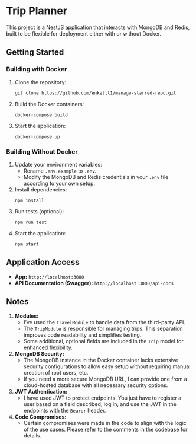 <!DOCTYPE html>
<html lang="en">
<head>
    <meta charset="UTF-8">
    <meta name="viewport" content="width=device-width, initial-scale=1.0">
    <title>README</title>
</head>
<body>

<h1>Trip Planner</h1>

<p>This project is a NestJS application that interacts with MongoDB and Redis, built to be flexible for deployment either with or without Docker.</p>

<h2>Getting Started</h2>

<h3>Building with Docker</h3>
<ol>
    <li>Clone the repository:
        <pre><code>git clone https://github.com/enkelll1/manage-starred-repo.git</code></pre>
    </li>
    <li>Build the Docker containers:
        <pre><code>docker-compose build</code></pre>
    </li>
    <li>Start the application:
        <pre><code>docker-compose up</code></pre>
    </li>
</ol>

<h3>Building Without Docker</h3>
<ol>
    <li>Update your environment variables:
        <ul>
            <li>Rename <code>.env.example</code> to <code>.env</code>.</li>
            <li>Modify the MongoDB and Redis credentials in your <code>.env</code> file according to your own setup.</li>
        </ul>
    </li>
    <li>Install dependencies:
        <pre><code>npm install</code></pre>
    </li>
    <li>Run tests (optional):
        <pre><code>npm run test</code></pre>
    </li>
    <li>Start the application:
        <pre><code>npm start</code></pre>
    </li>
</ol>

<h2>Application Access</h2>
<ul>
    <li><strong>App:</strong> <code>http://localhost:3000</code></li>
    <li><strong>API Documentation (Swagger):</strong> <code>http://localhost:3000/api-docs</code></li>
</ul>

<h2>Notes</h2>
<ol>
    <li><strong>Modules:</strong>
        <ul>
            <li>I’ve used the <code>TravelModule</code> to handle data from the third-party API.</li>
            <li>The <code>TripModule</code> is responsible for managing trips. This separation improves code readability and simplifies testing.</li>
            <li>Some additional, optional fields are included in the <code>Trip</code> model for enhanced flexibility.</li>
        </ul>
    </li>
    <li><strong>MongoDB Security:</strong>
        <ul>
            <li>The MongoDB instance in the Docker container lacks extensive security configurations to allow easy setup without requiring manual creation of root users, etc.</li>
            <li>If you need a more secure MongoDB URL, I can provide one from a cloud-hosted database with all necessary security options.</li>
        </ul>
    </li>
    <li><strong>JWT Authentication:</strong>
        <ul>
            <li>I have used JWT to protect endpoints. You just have to register a user based on a field described, log in, and use the JWT in the endpoints with the <code>Bearer</code> header.</li>
        </ul>
    </li>
    <li><strong>Code Compromises:</strong>
        <ul>
            <li>Certain compromises were made in the code to align with the logic of the use cases. Please refer to the comments in the codebase for details.</li>
        </ul>
    </li>
</ol>

</body>
</html>